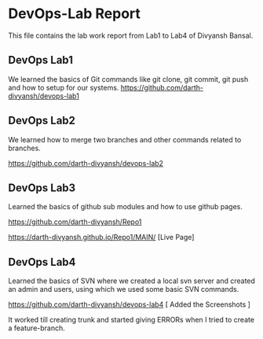 # DevOps-Lab Report

This file contains the lab work report from Lab1 to Lab4 of Divyansh Bansal.

## DevOps Lab1

We learned the basics of Git commands like git clone, git commit, git push and how to setup for our systems. 
https://github.com/darth-divyansh/devops-lab1

## DevOps Lab2

We learned how to merge two branches and other commands related to branches.

https://github.com/darth-divyansh/devops-lab2

## DevOps Lab3

Learned the basics of github sub modules and how to use github pages.

https://github.com/darth-divyansh/Repo1

https://darth-divyansh.github.io/Repo1/MAIN/ [Live Page]

## DevOps Lab4

Learned the basics of SVN where we created a local svn server and created an admin and users, using which we used some basic SVN commands.

https://github.com/darth-divyansh/devops-lab4 [ Added the Screenshots ]

It worked till creating trunk and started giving ERRORs when I tried to create a feature-branch.



